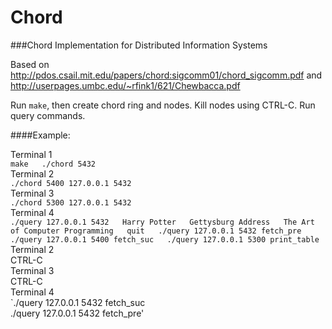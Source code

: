 # Chord
###Chord Implementation for Distributed Information Systems

Based on http://pdos.csail.mit.edu/papers/chord:sigcomm01/chord_sigcomm.pdf and http://userpages.umbc.edu/~rfink1/621/Chewbacca.pdf

Run `make`, then create chord ring and nodes. Kill nodes using CTRL-C. Run query commands.

####Example:
  
Terminal 1  
`make  
./chord 5432`  
Terminal 2  
`./chord 5400 127.0.0.1 5432`  
Terminal 3  
`./chord 5300 127.0.0.1 5432`  
Terminal 4  
`./query 127.0.0.1 5432  
Harry Potter  
Gettysburg Address  
The Art of Computer Programming  
quit  
./query 127.0.0.1 5432 fetch_pre  
./query 127.0.0.1 5400 fetch_suc  
./query 127.0.0.1 5300 print_table`  
Terminal 2  
CTRL-C  
Terminal 3  
CTRL-C  
Terminal 4  
`./query 127.0.0.1 5432 fetch_suc  
./query 127.0.0.1 5432 fetch_pre'  